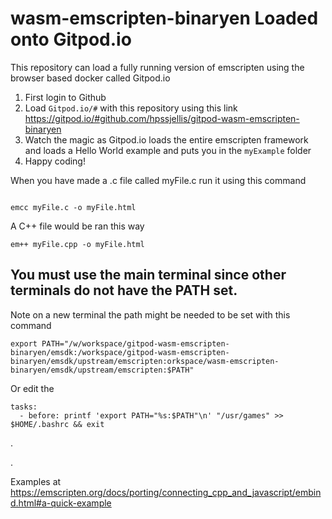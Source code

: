 # wasm-emscripten-binaryen Loaded onto Gitpod.io


This repository can load a fully running version of emscripten using the browser based docker called Gitpod.io



1. First login to Github
2. Load ```Gitpod.io/#``` with this repository  using this link    https://gitpod.io/#github.com/hpssjellis/gitpod-wasm-emscripten-binaryen
3. Watch the magic as Gitpod.io loads the entire emscripten framework and loads a Hello World example and puts you in the ```myExample``` folder
4. Happy coding!

When you have made a .c file called myFile.c run it using this command

```

emcc myFile.c -o myFile.html

```


A C++ file would be ran this way

```
em++ myFile.cpp -o myFile.html

```

## You must use the main terminal since other terminals do not have the PATH set.

Note on a new terminal the path might be needed to be set with this command

```
export PATH="/w/workspace/gitpod-wasm-emscripten-binaryen/emsdk:/workspace/gitpod-wasm-emscripten-binaryen/emsdk/upstream/emscripten:orkspace/wasm-emscripten-binaryen/emsdk/upstream/emscripten:$PATH"
```


Or edit the 

```
tasks:
  - before: printf 'export PATH="%s:$PATH"\n' "/usr/games" >> $HOME/.bashrc && exit
```

.




.


Examples at   https://emscripten.org/docs/porting/connecting_cpp_and_javascript/embind.html#a-quick-example


